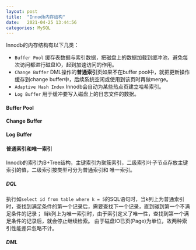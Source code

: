 ```yaml
---
layout: post
title:  "Innodb内存结构"
date:   2021-04-25 13:44:56
categories: MySQL
---
```


Innodb的内存结构有以下几类：
* `Buffer Pool` 缓存表数据与索引数据，把磁盘上的数据加载到缓冲池，避免每次访问都进行磁盘IO，起到加速访问的作用。
* `Change Buffer` DML操作的**普通索引**页如果不在buffer pool中，就把更新操作缓存到change buffer中，后续系统空闲或使用到该页时再做merge。
* `Adaptive Hash Index` Innodb会自动为某些热点页建立哈希索引。
* `Log Buffer` 用于缓冲要写入磁盘上的日志文件的数据。

#### Buffer Pool





#### Change Buffer






#### Log Buffer





#### 普通索引和唯一索引
Innodb的索引为B+Tree结构，主键索引为聚簇索引，二级索引叶子节点存放主键索引的值，二级索引按类型可分为普通索引和
唯一索引。

##### DQL

执行如`select id from table where k = 5`的SQL语句时，当k列上为普通索引时，查找到满足条件的第一个记录后，需要查找下一个记录，直到碰到第一个不满足条件的记录； 
当k列上为唯一索引时，由于索引定义了唯一性，查找到第一个满足条件的记录后，就会停止继续检索。
由于磁盘IO已页(Page)为单位，故两种索引性能差异忽略不计。

##### DML





    

